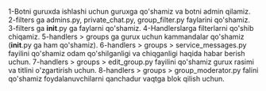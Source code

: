 1-Botni guruxda ishlashi uchun guruxga qo'shamiz va botni admin qilamiz.
2-filters ga admins.py, private_chat.py, group_filter.py faylarini qo'shamiz.
3-filters ga __init__.py ga faylarni qo'shamiz.
4-Handlerslarga filterlarni qo'shib chiqamiz.
5-handlers > groups ga gurux uchun kammandalar qo'shamiz (__init__.py ga ham qo'shamiz).
6-handlers > groups > service_messages.py fayilini qo'shamiz odam qo'shilganligi va chiqganligi haqida habar berish uchun.
7-handlers > groups > edit_group.py fayilini qo'shamiz gurux rasimi va titlini o'zgartirish uchun.
8-handlers > groups > group_moderator.py falini qo'shamiz foydalanuvchilarni qanchadur vaqtga blok qilish uchun.
